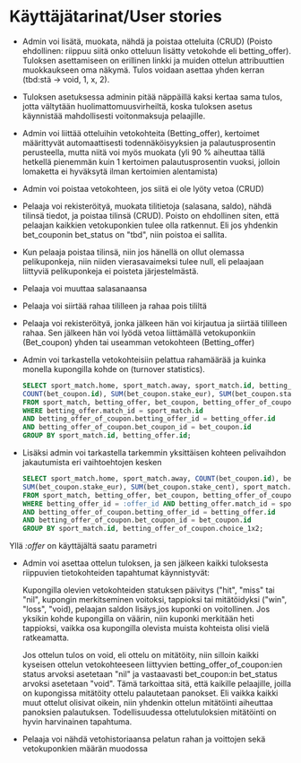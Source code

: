 # Käyttäjätarinat/User stories

* Admin voi lisätä, muokata, nähdä ja poistaa otteluita (CRUD) (Poisto ehdollinen: riippuu siitä onko otteluun lisätty vetokohde eli betting_offer). Tuloksen asettamiseen on erillinen linkki ja muiden ottelun attribuuttien muokkaukseen oma näkymä. Tulos voidaan asettaa yhden kerran (tbd:stä -> void, 1, x, 2).

* Tuloksen asetuksessa adminin pitää näppäillä kaksi kertaa sama tulos, jotta vältytään huolimattomuusvirheiltä, koska tuloksen asetus käynnistää mahdollisesti voitonmaksuja pelaajille.

* Admin voi liittää otteluihin vetokohteita (Betting_offer), kertoimet määrittyvät automaattisesti todennäköisyyksien ja palautusprosentin perusteella, mutta niitä voi myös muokata (yli 90 % aiheuttaa tällä hetkellä pienemmän kuin 1 kertoimen palautusprosentin vuoksi, jolloin lomaketta ei hyväksytä ilman kertoimien alentamista)

* Admin voi poistaa vetokohteen, jos siitä ei ole lyöty vetoa (CRUD)

* Pelaaja voi rekisteröityä, muokata tilitietoja (salasana, saldo), nähdä tilinsä tiedot, ja poistaa tilinsä (CRUD). Poisto on ehdollinen siten, että pelaajan kaikkien vetokuponkien tulee olla ratkennut. Eli jos yhdenkin bet_couponin bet_status on "tbd", niin poistoa ei sallita. 

* Kun pelaaja poistaa tilinsä, niin jos hänellä on ollut olemassa pelikuponkeja, niin niiden vierasavaimeksi tulee null, eli pelaajaan liittyviä pelikuponkeja ei poisteta järjestelmästä.

* Pelaaja voi muuttaa salasanaansa

* Pelaaja voi siirtää rahaa tililleen ja rahaa pois tililtä

* Pelaaja voi rekisteröityä, jonka jälkeen hän voi kirjautua ja siirtää tililleen rahaa. Sen jälkeen hän voi lyödä vetoa liittämällä vetokuponkiin (Bet_coupon) yhden tai useamman vetokohteen (Betting_offer)

* Admin voi tarkastella vetokohteisiin pelattua rahamäärää ja kuinka monella kupongilla kohde on (turnover statistics).

    ```SQL
    SELECT sport_match.home, sport_match.away, sport_match.id, betting_offer.id, 
    COUNT(bet_coupon.id), SUM(bet_coupon.stake_eur), SUM(bet_coupon.stake_cent), sport_match.start_time 
    FROM sport_match, betting_offer, bet_coupon, betting_offer_of_coupon 
    WHERE betting_offer.match_id = sport_match.id 
    AND betting_offer_of_coupon.betting_offer_id = betting_offer.id 
    AND betting_offer_of_coupon.bet_coupon_id = bet_coupon.id 
    GROUP BY sport_match.id, betting_offer.id;
    ```

* Lisäksi admin voi tarkastella tarkemmin yksittäisen kohteen pelivaihdon jakautumista eri vaihtoehtojen kesken

    ```SQL
    SELECT sport_match.home, sport_match.away, COUNT(bet_coupon.id), betting_offer_of_coupon.choice_1x2, 
    SUM(bet_coupon.stake_eur), SUM(bet_coupon.stake_cent), sport_match.prob_1, sport_match.prob_x, sport_match.prob_2 
    FROM sport_match, betting_offer, bet_coupon, betting_offer_of_coupon 
    WHERE betting_offer_id = :offer_id AND betting_offer.match_id = sport_match.id 
    AND betting_offer_of_coupon.betting_offer_id = betting_offer.id 
    AND betting_offer_of_coupon.bet_coupon_id = bet_coupon.id 
    GROUP BY sport_match.id, betting_offer_of_coupon.choice_1x2;
    ```
Yllä *:offer* on käyttäjältä saatu parametri

* Admin voi asettaa ottelun tuloksen, ja sen jälkeen kaikki tuloksesta riippuvien tietokohteiden tapahtumat käynnistyvät:
  
  Kupongilla olevien vetokohteiden statuksen päivitys ("hit", "miss" tai "nil", kupongin merkitseminen voitoksi, tappioksi tai mitätöidyksi ("win", "loss", "void), pelaajan saldon lisäys,jos kuponki on voitollinen. Jos yksikin kohde kupongilla on väärin, niin kuponki merkitään heti tappioksi, vaikka osa kupongilla olevista muista kohteista olisi vielä ratkeamatta.
    
    Jos ottelun tulos on void, eli ottelu on mitätöity, niin silloin kaikki kyseisen ottelun vetokohteeseen liittyvien betting_offer_of_coupon:ien status arvoksi asetetaan "nil" ja vastaavasti bet_coupon:in bet_status arvoksi asetetaan "void". Tämä tarkoittaa sitä, että kaikille pelaajille, joilla on kupongissa mitätöity ottelu palautetaan panokset. Eli vaikka kaikki muut ottelut olisivat oikein, niin yhdenkin ottelun mitätöinti aiheuttaa panoksien palautuksen. Todellisuudessa ottelutuloksien mitätöinti on hyvin harvinainen tapahtuma. 

* Pelaaja voi nähdä vetohistoriaansa pelatun rahan ja voittojen sekä vetokuponkien määrän muodossa
